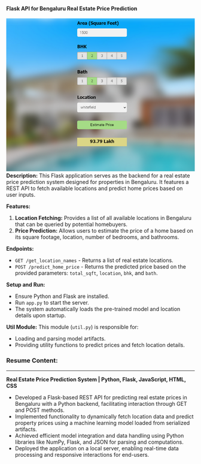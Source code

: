 #### Flask API for Bengaluru Real Estate Price Prediction
![](project.png)   
**Description:**
This Flask application serves as the backend for a real estate price prediction system designed for properties in Bengaluru. It features a REST API to fetch available locations and predict home prices based on user inputs.

**Features:**
1. **Location Fetching:** Provides a list of all available locations in Bengaluru that can be queried by potential homebuyers.
2. **Price Prediction:** Allows users to estimate the price of a home based on its square footage, location, number of bedrooms, and bathrooms.

**Endpoints:**
- `GET /get_location_names` - Returns a list of real estate locations.
- `POST /predict_home_price` - Returns the predicted price based on the provided parameters: `total_sqft`, `location`, `bhk`, and `bath`.

**Setup and Run:**
- Ensure Python and Flask are installed.
- Run `app.py` to start the server.
- The system automatically loads the pre-trained model and location details upon startup.

**Util Module:**
This module (`util.py`) is responsible for:
- Loading and parsing model artifacts.
- Providing utility functions to predict prices and fetch location details.

### Resume Content:
---

**Real Estate Price Prediction System | Python, Flask, JavaScript, HTML, CSS**
- Developed a Flask-based REST API for predicting real estate prices in Bengaluru with a Python backend, facilitating interaction through GET and POST methods.
- Implemented functionality to dynamically fetch location data and predict property prices using a machine learning model loaded from serialized artifacts.
- Achieved efficient model integration and data handling using Python libraries like NumPy, Flask, and JSON for parsing and computations.
- Deployed the application on a local server, enabling real-time data processing and responsive interactions for end-users.
